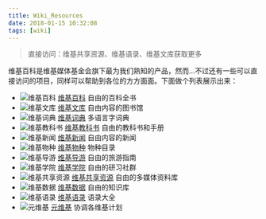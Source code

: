 ```yaml
---
title: Wiki_Resources
date: 2018-01-15 10:32:08
tags: [wiki]
---
```


> 直接访问：维基共享资源、维基语录、维基文库获取更多

维基百科是维基媒体基金会旗下最为我们熟知的产品，然而...不过还有一些可以直接访问的项目，同样可以帮助到各位的方方面面。下面做个列表展示出来：

- ![维基百科](37px-Wikipedia-logo-v2.svg.png) [维基百科](https://zh.wikipedia.org/wiki/) 自由的百科全书
- ![维基文库](35px-Wikisource-logo.svg.png) [维基文库](https://zh.wikisource.org/wiki/) 自由内容的图书馆
- ![维基词典](37px-Wiktionary-logo.svg.png) [维基词典](https://zh.wiktionary.org/wiki/) 多语言字词典
- ![维基教科书](40px-Wikibooks-logo.svg.png) [维基教科书](https://zh.wikibooks.org/wiki/) 自由的教科书和手册
- ![维基新闻](55px-Wikinews-logo.svg.png) [维基新闻](https://zh.wikinews.org/wiki/) 自由内容的新闻
- ![维基物种](40px-Wikispecies-logo.svg.png) [维基物种](https://species.wikimedia.org/wiki/%E9%A6%96%E9%A1%B5) 物种目录
- ![维基导游](35px-Wikivoyage-Logo-v3-icon.svg.png) [维基导游](https://zh.wikivoyage.org/wiki/%E9%A6%96%E9%A1%B5) 自由的旅游指南
- ![维基学院](40px-Wikiversity-logo.svg.png) [维基学院](https://beta.wikiversity.org/wiki/%E9%A6%96%E9%A1%B5) 自由的研习社群
- ![维基共享资源](35px-Commons-logo.svg.png) [维基共享资源](https://commons.wikimedia.org/wiki/%E9%A6%96%E9%A1%B5) 自由的多媒体资料库
- ![维基数据](47px-Wikidata-logo.svg.png) [维基数据](https://www.wikidata.org/wiki/Wikidata:%E9%A6%96%E9%A1%B5) 自由的知识库
- ![维基语录](37px-Wikiquote-logo.svg.png) [维基语录](https://en.wikiquote.org/wiki/zh:%E9%A6%96%E9%A1%B5) 语录大全
- ![元维基](Wikimedia_Community_Logo.svg.png) [元维基](https://meta.wikimedia.org/wiki/%E9%A6%96%E9%A1%B5) 协调各维基计划
